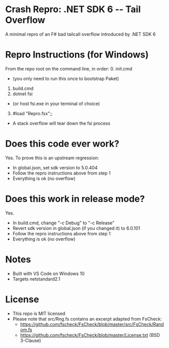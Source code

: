 # Crash Repro: .NET SDK 6 -- Tail Overflow
A minimal repro of an F# bad tailcall overflow introduced by .NET SDK 6

# Repro Instructions (for Windows)
From the repo root on the command line, in order:
0. init.cmd
  - (you only need to run this once to bootstrap Paket)
1. build.cmd
2. dotnet fsi
  - (or host fsi.exe in your terminal of choice)
3. #load "Repro.fsx";;
  - A stack overflow will tear down the fsi process

# Does this code ever work?
Yes. To prove this is an upstream regression:
- In global.json, set sdk version to 5.0.404
- Follow the repro instructions above from step 1
- Everything is ok (no overflow)

# Does this work in release mode?
Yes.
- In build.cmd, change "-c Debug" to "-c Release"
- Revert sdk version in global.json (if you changed it) to 6.0.101
- Follow the repro instructions above from step 1
- Everything is ok (no overflow)

# Notes
- Built with VS Code on Windows 10
- Targets netstandard2.1

# License
- This repo is MIT licensed
- Please note that src/Rng.fs contains an excerpt adapted from FsCheck:
  - https://github.com/fscheck/FsCheck/blob/master/src/FsCheck/Random.fs
  - https://github.com/fscheck/FsCheck/blob/master/License.txt (BSD 3-Clause)